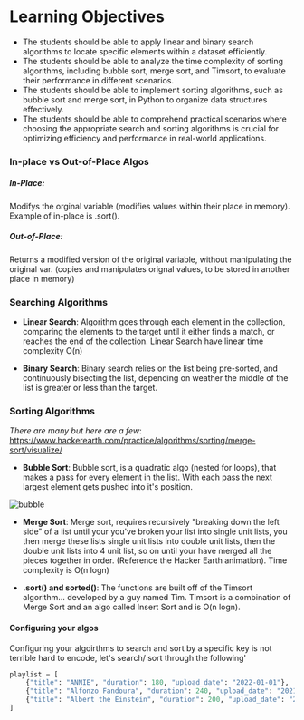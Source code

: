 # Learning Objectives

- The students should be able to apply linear and binary search algorithms to locate specific elements within a dataset efficiently.
- The students should be able to analyze the time complexity of sorting algorithms, including bubble sort, merge sort, and Timsort, to evaluate their performance in different scenarios.
- The students should be able to implement sorting algorithms, such as bubble sort and merge sort, in Python to organize data structures effectively.
- The students should be able to comprehend practical scenarios where choosing the appropriate search and sorting algorithms is crucial for optimizing efficiency and performance in real-world applications.

### In-place vs Out-of-Place Algos

##### In-Place: 
Modifys the orginal variable (modifies values within their place in memory). Example of in-place is .sort().

##### Out-of-Place: 
Returns a modified version of the original variable, without manipulating the original var. (copies and manipulates orignal values, to be stored in another place in memory)


### Searching Algorithms

- **Linear Search**: Algorithm goes through each element in the collection, comparing the elements to the target until it either finds a match, or reaches the end of the collection. Linear Search have linear time complexity O(n)

- **Binary Search**: Binary search relies on the list being pre-sorted, and continuously bisecting the list, depending on weather the middle of the list is greater or less than the target.

### Sorting Algorithms
*There are many but here are a few*: https://www.hackerearth.com/practice/algorithms/sorting/merge-sort/visualize/
- **Bubble Sort**: Bubble sort, is a quadratic algo (nested for loops), that makes a pass for every element in the list. With each pass the next largest element gets pushed into it's position.

![bubble](https://media.geeksforgeeks.org/wp-content/uploads/20190704131909/bubblusort.gif)

- **Merge Sort**: Merge sort, requires recursively "breaking down the left side" of a list until your you've broken your list into single unit lists, you then merge these lists single unit lists into double unit lists, then the double unit lists into 4 unit list, so on until your have merged all the pieces together in order. (Reference the Hacker Earth animation). Time complexity is O(n logn)

- **.sort() and sorted()**: The functions are built off of the Timsort algorithm... developed by a guy named Tim. Timsort is a combination of Merge Sort and an algo called Insert Sort and is O(n logn).

#### Configuring your algos

Configuring your algoirthms to search and sort by a specific key is not terrible hard to encode, let's search/ sort through the following'

```python
playlist = [
    {"title": "ANNIE", "duration": 180, "upload_date": "2022-01-01"},
    {"title": "Alfonzo Fandoura", "duration": 240, "upload_date": "2021-12-15"},
    {"title": "Albert the Einstein", "duration": 200, "upload_date": "2022-01-10"},
]
```